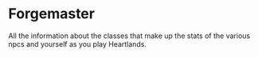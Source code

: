 # Forgemaster


All the information about the classes that make up the stats of the various npcs and yourself as you play Heartlands.